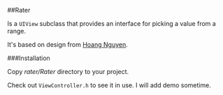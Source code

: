 ##Rater

Is a `UIView` subclass that provides an interface for picking a value from a range.

It's based on design from [Hoang Nguyen](https://dribbble.com/shots/2212678-Version-B).

###Installation

Copy *rater/Rater* directory to your project.

Check out `ViewController.h` to see it in use. I will add demo sometime.



